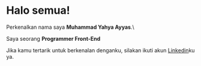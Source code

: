 # Halo semua! 

Perkenalkan nama saya **Muhammad Yahya Ayyas**.\

Saya seorang **Programmer Front-End**

Jika kamu tertarik untuk berkenalan denganku, silakan ikuti akun [Linkedin](https://www.linkedin.com/in/muhammad-yahya-ayyas-6b71a6276/)ku ya.
